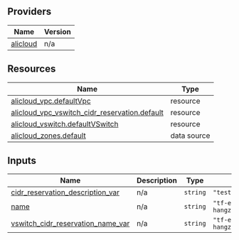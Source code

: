 <!-- BEGIN_TF_DOCS -->
## Providers

| Name | Version |
|------|---------|
| <a name="provider_alicloud"></a> [alicloud](#provider\_alicloud) | n/a |

## Resources

| Name | Type |
|------|------|
| [alicloud_vpc.defaultVpc](https://registry.terraform.io/providers/hashicorp/alicloud/latest/docs/resources/vpc) | resource |
| [alicloud_vpc_vswitch_cidr_reservation.default](https://registry.terraform.io/providers/hashicorp/alicloud/latest/docs/resources/vpc_vswitch_cidr_reservation) | resource |
| [alicloud_vswitch.defaultVSwitch](https://registry.terraform.io/providers/hashicorp/alicloud/latest/docs/resources/vswitch) | resource |
| [alicloud_zones.default](https://registry.terraform.io/providers/hashicorp/alicloud/latest/docs/data-sources/zones) | data source |

## Inputs

| Name | Description | Type | Default | Required |
|------|-------------|------|---------|:--------:|
| <a name="input_cidr_reservation_description_var"></a> [cidr\_reservation\_description\_var](#input\_cidr\_reservation\_description\_var) | n/a | `string` | `"test"` | no |
| <a name="input_name"></a> [name](#input\_name) | n/a | `string` | `"tf-examplecn-hangzhouVpcVswitchCidrReservation5398"` | no |
| <a name="input_vswitch_cidr_reservation_name_var"></a> [vswitch\_cidr\_reservation\_name\_var](#input\_vswitch\_cidr\_reservation\_name\_var) | n/a | `string` | `"tf-examplecn-hangzhouVpcVswitchCidrReservation5398"` | no |
<!-- END_TF_DOCS -->    